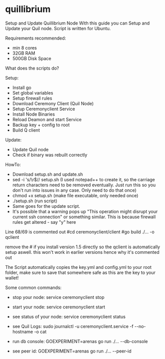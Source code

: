 # quillibrium
Setup and Update Quillibrium Node
With this guide you can Setup and Update your Quil node. Script is written for Ubuntu.

Requirements recommended:
- min 8 cores
- 32GB RAM
- 500GB Disk Space

What does the scripts do?

Setup:
- Install go
- Set global variables
- Setup firewall rules
- Download Ceremony Client (Quil Node)
- Setup Ceremonyclient Service
- Install Node Binaries
- Reload Deamon and start Service
- Backup key + config to root
- Build Q client

Update:
- Update Quil node
- Check if binary was rebuilt correctly

HowTo:
- Download setup.sh and update.sh
- sed -i 's/\r$// setup.sh  (I used notepad++ to create it, so the carriage return characters need to be removed eventually. Just run this so you don't run into issues in any case. Only need to do that once)
- chmod +x setup.sh (make file executable, only needed once)
- ./setup.sh (run script)
- Same goes for the update script.
- It's possible that a warning pops up "This operation might disrupt your current ssh connection" or something similar. This is because firewall rules get altered - say "y" here

Line 68/69 is commented out
#cd ceremonyclient/client
#go build ./... -o qclient

remove the # if you install version 1.5 directly so the qclient is automatically setup aswell. this won't work in earlier versions hence why it's commented out

The Script automatically copies the key.yml and config.yml to your root folder, make sure to save that somewhere safe as this are the key to your wallet!

Some common commands:
 - stop your node:
service ceremonyclient stop

 - start your node:
service ceremonyclient start

- see status of your node:
service ceremonyclient status

- see Quil Logs:
sudo journalctl -u ceremonyclient.service -f --no-hostname -o cat

- run db console:
GOEXPERIMENT=arenas go run ./... --db-console

- see peer id:
GOEXPERIMENT=arenas go run ./... --peer-id

